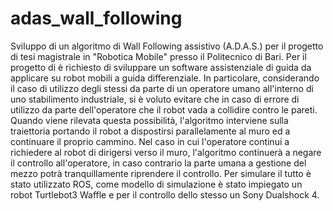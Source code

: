 # adas_wall_following
Sviluppo di un algoritmo di Wall Following assistivo (A.D.A.S.) per il progetto di tesi magistrale in "Robotica Mobile" presso il Politecnico di Bari.
Per il progetto di è richiesto di sviluppare un software assistenziale di guida da applicare su robot mobili a guida differenziale. In particolare, considerando il caso di utilizzo degli stessi da parte di un operatore umano all'interno di uno stabilimento industriale, si è voluto evitare che in caso di errore di utilizzo da parte dell'operatore che il robot vada a collidire contro le pareti.
Quando viene rilevata questa possibilità, l'algoritmo interviene sulla traiettoria portando il robot a dispostirsi parallelamente al muro ed a continuare il proprio cammino. Nel caso in cui l'operatore continui a richiedere al robot di dirigersi verso il muro, l'algoritmo continuerà a negare il controllo all'operatore, in caso contrario la parte umana a gestione del mezzo potrà tranquillamente riprendere il controllo. 
Per simulare il tutto è stato utilizzato ROS, come modello di simulazione è stato impiegato un robot Turtlebot3 Waffle e per il controllo dello stesso un Sony Dualshock 4.

